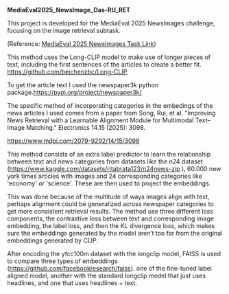 **MediaEval2025_NewsImage_Das-RU_RET**

This project is developed for the MediaEval 2025 NewsImages challenge, focusing on the image retrieval subtask.

(Reference: [MediaEval 2025 NewsImages Task Link](https://multimediaeval.github.io/editions/2025/tasks/newsimages/))

This method uses the Long-CLIP model to make use of longer pieces of text, including the first sentences of the articles to create a better fit. 
https://github.com/beichenzbc/Long-CLIP. 

To get the article text I used the newspaper3k python package.https://pypi.org/project/newspaper3k/

The specific method of incorporating categories in the embedings of the news articles I used comes from a paper from Song, Rui, et al. "Improving News Retrieval with a Learnable Alignment Module for Multimodal Text–Image Matching." Electronics 14.15 (2025): 3098.  

https://www.mdpi.com/2079-9292/14/15/3098 

This method consists of an extra label predictor to learn the relationship between text and news categories from datasets like the n24 dataset (https://www.kaggle.com/datasets/ritabrata123/n24news-zip
), 60.000 new york times articles with images and 24 corresponding categories like 'economy' or 'science'. These are then used to project the embeddings. 

This was done because of the multitude of ways images align with text, perhaps alignment could be generalized across newspaper categories to get more consistent retrieval results. The method use three different loss components, the contrastive loss between text and corresponding image embedding, the label loss, and then the KL divergence loss, which makes sure the embeddings generated by the model aren’t too far from the original embeddings generated by CLIP. 

After encoding the yfcc100m dataset with the longclip model, FAISS is used to compare three types of embeddings (https://github.com/facebookresearch/faiss). one of the fine-tuned label aligned model, another with the standard longclip model that just uses headlines, and one that uses headlines + text.

